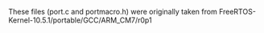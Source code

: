 These files (port.c and portmacro.h) were originally taken from FreeRTOS-Kernel-10.5.1/portable/GCC/ARM_CM7/r0p1

